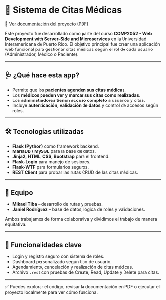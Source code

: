 # 🏥 Sistema de Citas Médicas

📄 [Ver documentación del proyecto (PDF)](final_project/pdf/gestion_consultas_medicas_app_doc.pdf)

Este proyecto fue desarrollado como parte del curso **COMP2052 - Web Development with Server-Side and Microservices** en la Universidad Interamericana de Puerto Rico. El objetivo principal fue crear una aplicación web funcional para gestionar citas médicas según el rol de cada usuario (Administrador, Médico o Paciente).

---

## 🩺 ¿Qué hace esta app?

- Permite que los **pacientes agenden sus citas médicas**.
- Los **médicos pueden ver y marcar sus citas como realizadas**.
- Los **administradores tienen acceso completo** a usuarios y citas.
- Incluye **autenticación, validación de datos** y control de accesos según roles.

---

## 🛠️ Tecnologías utilizadas

- **Flask (Python)** como framework backend.
- **MariaDB / MySQL** para la base de datos.
- **Jinja2, HTML, CSS, Bootstrap** para el frontend.
- **Flask-Login** para manejo de sesiones.
- **Flask-WTF** para formularios seguros.
- **REST Client** para probar las rutas CRUD de las citas médicas.

---

## 👥 Equipo

- **Mikael Tiba** – desarrollo de rutas y pruebas.
- **Janiel Rodríguez** – base de datos, lógica de roles y validaciones.

Ambos trabajamos de forma colaborativa y dividimos el trabajo de manera equitativa.

---

## 🚀 Funcionalidades clave

- Login y registro seguro con sistema de roles.
- Dashboard personalizado según tipo de usuario.
- Agendamiento, cancelación y realización de citas médicas.
- Archivo `.rest` con pruebas de Create, Read, Update y Delete para citas.

---

✅ Puedes explorar el código, revisar la documentación en PDF o ejecutar el proyecto localmente para ver cómo funciona.
